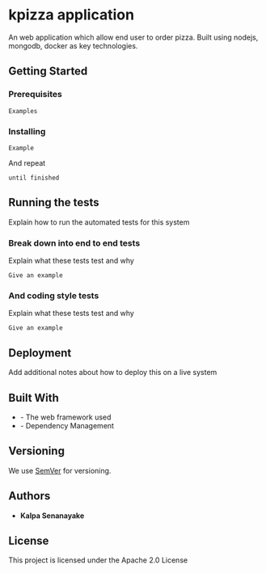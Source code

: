 # kpizza application

An web application which allow end user to order pizza. Built using nodejs, mongodb, docker as key technologies.

## Getting Started

### Prerequisites

```
Examples
```

### Installing


```
Example
```

And repeat

```
until finished
```

## Running the tests

Explain how to run the automated tests for this system

### Break down into end to end tests

Explain what these tests test and why

```
Give an example
```

### And coding style tests

Explain what these tests test and why

```
Give an example
```

## Deployment

Add additional notes about how to deploy this on a live system

## Built With

* []() - The web framework used
* []() - Dependency Management


## Versioning

We use [SemVer](http://semver.org/) for versioning.

## Authors

* **Kalpa Senanayake** 

## License

This project is licensed under the Apache 2.0 License 

